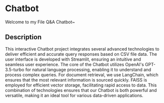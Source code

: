 # Chatbot

Welcome to my File Q&A Chatbot~

## Description

This interactive Chatbot project integrates several advanced technologies to deliver efficient and accurate query responses based on CSV file data. The user interface is developed with Streamlit, ensuring an intuitive and seamless user experience. The core of the Chatbot utilizes OpenAI's GPT-3.5-turbo for natural language processing, enabling it to understand and process complex queries. For document retrieval, we use LangChain, which ensures that the most relevant information is sourced quickly. FAISS is employed for efficient vector storage, facilitating rapid access to data. This combination of technologies ensures that our Chatbot is both powerful and versatile, making it an ideal tool for various data-driven applications.

## 

